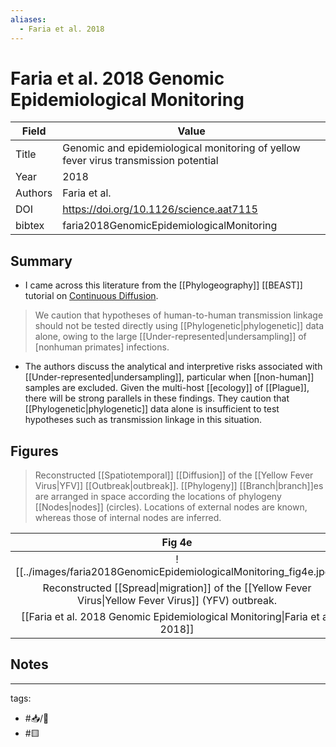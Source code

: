 ```yaml
---
aliases:
  - Faria et al. 2018
---
```


# Faria et al. 2018 Genomic Epidemiological Monitoring

| Field   | Value                                                                               |
| ------- | ----------------------------------------------------------------------------------- |
| Title   | Genomic and epidemiological monitoring of yellow fever virus transmission potential |
| Year    | 2018                                                                                |
| Authors | Faria et al.                                                                        |
| DOI     | <https://doi.org/10.1126/science.aat7115>                                           |
| bibtex  | faria2018GenomicEpidemiologicalMonitoring                                           | 


## Summary

- I came across this literature from the [[Phylogeography]] [[BEAST]] tutorial on [Continuous Diffusion](https://beast.community/workshop_continuous_diffusion_yfv).
>We caution that hypotheses of human-to-human transmission linkage should not be tested directly using [[Phylogenetic|phylogenetic]] data alone, owing to the large [[Under-represented\|undersampling]] of [nonhuman primates] infections.
- The authors discuss the analytical and interpretive risks associated with [[Under-represented|undersampling]], particular when [[non-human]] samples are excluded. Given the multi-host [[ecology]] of [[Plague]], there will be strong parallels in these findings. They caution that [[Phylogenetic|phylogenetic]] data alone is insufficient to test hypotheses such as transmission linkage in this situation.

## Figures

> Reconstructed [[Spatiotemporal]] [[Diffusion]] of the [[Yellow Fever Virus|YFV]] [[Outbreak|outbreak]]. [[Phylogeny]] [[Branch|branch]]es are arranged in space according the locations of phylogeny [[Nodes|nodes]] (circles). Locations of external nodes are known, whereas those of internal nodes are inferred.

|                                  Fig 4e                                  |     |
|:------------------------------------------------------------------------:| --- |
|    ![[../images/faria2018GenomicEpidemiologicalMonitoring_fig4e.jpg]]    |     |
| Reconstructed [[Spread\|migration]] of the [[Yellow Fever Virus\|Yellow Fever Virus]] (YFV) outbreak. |     |
|     [[Faria et al. 2018 Genomic Epidemiological Monitoring\|Faria et al. 2018]]     |     |

## Notes

---

tags: 
  - #📥/📰 
  - #🟨